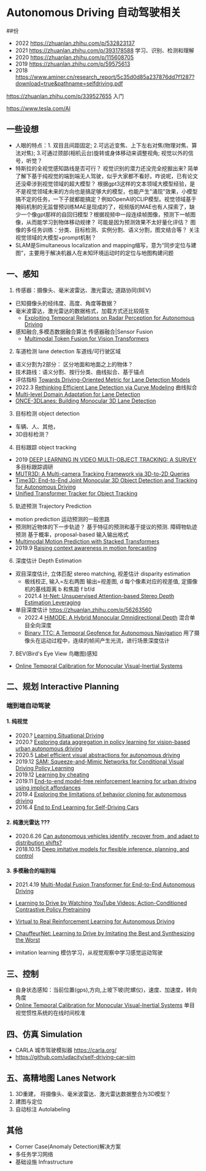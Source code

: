 # Autonomous Driving 自动驾驶相关

##份
* 2022 https://zhuanlan.zhihu.com/p/532823137
* 2021 https://zhuanlan.zhihu.com/p/393178588  学习、识别、检测和理解
* 2020 https://zhuanlan.zhihu.com/p/115608705
* 2019 https://zhuanlan.zhihu.com/p/59575613
* 2018 https://www.aminer.cn/research_report/5c35d0d85a237876dd7f1287?download=true&pathname=selfdriving.pdf 

https://zhuanlan.zhihu.com/p/339527655 入门

https://www.tesla.com/AI

## 一些设想
* 人眼的特点：1. 双目且间距固定; 2.可远近变焦、上下左右对焦(物理对焦、算法对焦); 3.可通过颈部(相机云台)旋转或身体移动来调整视角;  视觉以外的信号，听觉？
* 特斯拉的全视觉感知路线是否可行？ 视觉识别的潜力还没完全挖掘出来? 简单了解下基于纯视觉的端到端无人驾驶，似乎大家都不看好。咋说呢，已有论文还没牵涉到视觉领域的超大模型？ 根据gpt3这样的文本领域大模型经验，是不是视觉领域未来的方向也是搞足够大的模型，也能产生"涌现"效果，小模型搞不定的任务，一下子就都能搞定？例如OpenAI的CLIP模型。视觉领域基于掩码机制的无监督预训练MAE是现成的了，视频版的MAE也有人探索了，缺少一个像gpt那样的自回归模型？根据视频中一段连续帧图像，预测下一帧图像，从而能学习到物体移动规律？ 可能是因为预测效果不太好量化评估？ 图像的多任务训练：分类、目标检测、实例分割、语义分割，图文结合等？ 关注视觉领域的大模型+prompt机制？ 
* SLAM是Simultaneous localization and mapping缩写，意为“同步定位与建图”，主要用于解决机器人在未知环境运动时的定位与地图构建问题


## 一、感知
1. 传感器：摄像头、毫米波雷达、激光雷达; 道路协同(BEV)
* 已知摄像头的经纬度、高度、角度等数据？
* 毫米波雷达，激光雷达的数据格式，加载方式还比较陌生
    * [Exploiting Temporal Relations on Radar Perception for Autonomous Driving](./RadarPerception.md)
* 感知融合,多模态数据融合算法 传感器融合|Sensor Fusion
    * [Multimodal Token Fusion for Vision Transformers](./TokenFusion.md)

2. 车道检测 lane detection  车道线/可行驶区域
* 语义分割为2部分： 区分地面和地面之上的物体？
* 技术路线：语义分割、按行分类、曲线拟合、基于锚点
* 评估指标 [Towards Driving-Oriented Metric for Lane Detection Models](./E2E-LD.md) 
* 2022.3 [Rethinking Efficient Lane Detection via Curve Modeling](./Curve_LD.md) 曲线拟合
* [Multi-level Domain Adaptation for Lane Detection](./MLDA.md)
* [ONCE-3DLanes: Building Monocular 3D Lane Detection](./ONCE-3DLanes.md)

3. 目标检测 object detection 
* 车辆、人、其他，
* 3D目标检测？

4. 目标跟踪 object tracking
* 2019 [DEEP LEARNING IN VIDEO MULTI-OBJECT TRACKING: A SURVEY](./MoT_survey.md) 多目标跟踪调研
* [MUTR3D: A Multi-camera Tracking Framework via 3D-to-2D Queries](./MUTR3D.md)
* [Time3D: End-to-End Joint Monocular 3D Object Detection and Tracking for Autonomous Driving](./Time3D.md)
* [Unified Transformer Tracker for Object Tracking](./UTT.md)

5. 轨迹预测 Trajectory Prediction
* motion prediction 运动预测的一般思路
* 预测附近物体的下一步轨迹？ 基于特征的预测和基于提议的预测. 障碍物轨迹预测 基于概率，proposal-based 输入输出格式
* [Multimodal Motion Prediction with Stacked Transformers](./mmTTransformer.md)
* 2019.9 [Raising context awareness in motion forecasting](./CAB.md)

6. 深度估计 Depth Estimation 
* 双目深度估计, 立体匹配 stereo matching, 视差估计 disparity estimation
    * 极线校正, 输入=左右两图 输出=视差图, d 每个像素对应的视差值, 定摄像机的基线距离 b 和焦距 f bf/d
    * 2021.4 [H-Net: Unsupervised Attention-based Stereo Depth Estimation Leveraging](./H-Net.md) 
* 单目深度估计 https://zhuanlan.zhihu.com/p/56263560
    * 2022.4 [HiMODE: A Hybrid Monocular Omnidirectional Depth](./HiMODE.md) 混合单目全向深度
    * [Binary TTC: A Temporal Geofence for Autonomous Navigation](#) 用了摄像头在运动过程中，连续的帧间产生光流，进行场景深度估计  


7. BEV(Bird's Eye View 鸟瞰图)感知
* [Online Temporal Calibration for Monocular Visual-Inertial Systems](https://arxiv.org/abs/1808.00692)


## 二、规划 Interactive Planning
### 端到端自动驾驶
#### 1. 纯视觉
* 2020.? [Learning Situational Driving](./Learning_Situational_Driving.md)
* 2020.? [Exploring data aggregation in policy learning for vision-based urban autonomous driving](./DAgger.md)
* 2020.5 [Label efficient visual abstractions for autonomous driving](./Label_Efficient.md)
* 2019.12 [SAM: Squeeze-and-Mimic Networks for Conditional Visual Driving Policy Learning](./SAM.md)
* 2019.12 [Learning by cheating](./cheating.md)
* 2019.11 [End-to-end model-free reinforcement learning for urban driving using implicit affordances](https://arxiv.org/abs/1911.10868)
* 2019.4 [Exploring the limitations of behavior cloning for autonomous driving](./limit_Behavior_Cloning.md)
* 2016.4 [End to End Learning for Self-Driving Cars](./DAVE-2.md)


#### 2. 纯激光雷达 ???
* 2020.6.26 [Can autonomous vehicles identify, recover from, and adapt to distribution shifts?](./AdaRIP.md)
* 2018.10.15 [Deep imitative models for flexible inference, planning, and control](./Imitative_Models.md)

#### 3. 多模融合的端到端
* 2021.4.19 [Multi-Modal Fusion Transformer for End-to-End Autonomous Driving](./TransFuser.md)
* [Learning to Drive by Watching YouTube Videos: Action-Conditioned Contrastive Policy Pretraining](#)
* [Virtual to Real Reinforcement Learning for Autonomous Driving](https://arxiv.org/abs/1704.03952)
* [ChauffeurNet: Learning to Drive by Imitating the Best and Synthesizing the Worst](https://arxiv.org/abs/1812.03079)


* imitation learning 模仿学习，从视觉观察中学习感觉运动驾驶

## 三、控制
* 自身状态感知：当前位置(gps),方向,上坡下坡(陀螺仪)，速度、加速度，转向角度
* [Online Temporal Calibration for Monocular Visual-Inertial Systems](./VINS-Mono.md) 单目视觉惯性系统的在线时间校准

## 四、仿真 Simulation
* CARLA 城市驾驶模拟器 https://carla.org/
* https://github.com/udacity/self-driving-car-sim

## 五、高精地图 Lanes Network
1. 3D重建， 将摄像头、毫米波雷达、激光雷达数据整合为3D模型？
1. 建图与定位
1. 自动标注 Autolabeling


## 其他
* Corner Case(Anomaly Detection)解决方案
* 多任务学习网络
* 基础设施 Infrastructure

